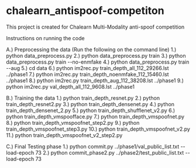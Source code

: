 # chalearn_antispoof-competiton
This project is created for Chalearn Multi-Modality anti-spoof competition

Instructions on running the code

A.) Preprocessing the data (Run the following on the command line)
1.) python data_preprocess.py 
2.) python data_preprocess.py train 
3.) python data_preprocess.py train --no-enmfake
4.) python data_preprocess.py train --aug 
5.) cd data
6.) python im2rec.py train_depth_all_112_29266.lst ../phase1 
7.) python im2rec.py train_depth_noenmfake_112_15460.lst ../phase1 
8.) python im2rec.py train_depth_aug_112_38208.lst ../phase1 
9.) python im2rec.py val_depth_all_112_9608.lst ../phase1

B.) Training the data
1.) python train_depth_resnet.py
2.) python train_depth_resnet2.py
3.) python train_depth_densenet.py
4.) python train_depth_densenet_2.py
5.) python train_depth_shufflenet_v2.py
6.) python train_depth_vmspoofface.py
7.) python train_depth_vmspoofnet.py
8.) python train_depth_vmspoofnet_step2.py
9.) python train_depth_vmspoofnet_step3.py
10.) python train_depth_vmspoofnet_v2.py
11.) python train_depth_vmspoofnet_v2_step2.py

C.) Final Testing phase 
1.) python commit.py ../phase1/val_public_list.txt --load-epoch 73
2.) python commit_phase2.py ../phase2/test_public_list.txt --load-epoch 73

